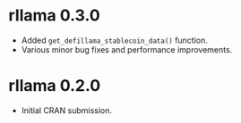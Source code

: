 # rllama 0.3.0

* Added `get_defillama_stablecoin_data()` function.
* Various minor bug fixes and performance improvements.


# rllama 0.2.0

* Initial CRAN submission.
